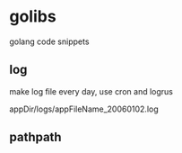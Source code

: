 # golibs

golang code snippets

## log

make log file every day, use cron and logrus

appDir/logs/appFileName_20060102.log

## pathpath 



